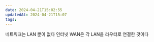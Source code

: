 ```yaml
---
date: 2024-04-21T15:02:55
updatedAt: 2024-04-21T15:07
tags: 
---
```

네트워크는 LAN 뿐이 없다 
인터넷 WAN은 각 LAN을 라우터로 연결한 것이다